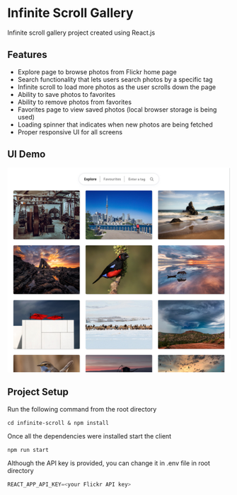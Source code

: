 # Infinite Scroll Gallery

Infinite scroll gallery project created using React.js

## Features

- Explore page to browse photos from Flickr home page
- Search functionality that lets users search photos by a specific tag
- Infinite scroll to load more photos as the user scrolls down the page
- Ability to save photos to favorites
- Ability to remove photos from favorites
- Favorites page to view saved photos (local browser storage is being used)
- Loading spinner that indicates when new photos are being fetched
- Proper responsive UI for all screens

## UI Demo

![desktop](img/desktop-demo.png)

## Project Setup

Run the following command from the root directory

```console
cd infinite-scroll & npm install
```

Once all the dependencies were installed start the client

```console
npm run start
```

Although the API key is provided, you can change it in .env file in root directory

```js
REACT_APP_API_KEY=<your Flickr API key>
```
